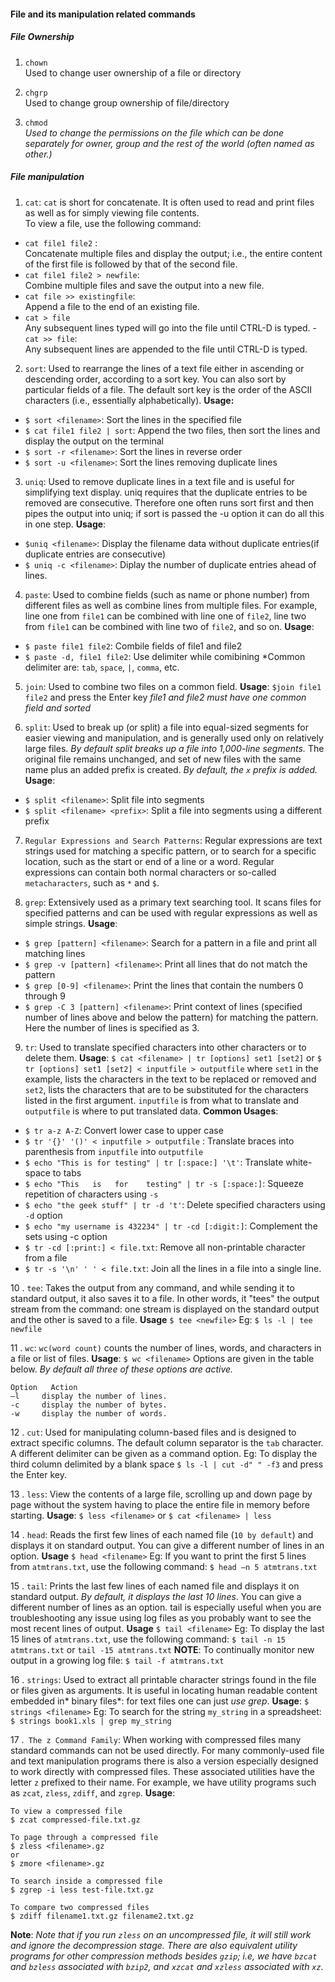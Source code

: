 #### File and its manipulation related commands
##### File Ownership
1. `chown`
<br>Used to change user ownership of a file or directory

2. `chgrp`
<br>Used to change group ownership of file/directory

3. `chmod`
<br>*Used to change the permissions on the file which can be done separately for owner, group and the rest of the world (often named as other.)*

##### File manipulation
1. `cat`: `cat` is short for concatenate. It is often used to read and print files as well as for simply viewing file contents.
<br>To view a file, use the following command:
  - `cat file1 file2` :
  <br>Concatenate multiple files and display the output; i.e., the entire content of the first file is followed by that of the second file.
  - `cat file1 file2 > newfile`:
  <br>Combine multiple files and save the output into a new file.
  - `cat file >> existingfile`:
  <br>Append a file to the end of an existing file.
  - `cat > file`
  <br>Any subsequent lines typed will go into the file until CTRL-D is typed.
  -`cat >> file`:
  <br>Any subsequent lines are appended to the file until CTRL-D is typed.

2. `sort`: Used to rearrange the lines of a text file either in ascending or descending order, according to a sort key. You can also sort by particular fields of a file. The default sort key is the order of the ASCII characters (i.e., essentially alphabetically).
**Usage:**
  - `$ sort <filename>`: Sort the lines in the specified file
  - `$ cat file1 file2 | sort`:  Append the two files, then sort the lines and display the output on the terminal
  - `$ sort -r <filename>`: Sort the lines in reverse order
  - `$ sort -u <filename>`: Sort the lines removing duplicate lines

3. `uniq`: Used to remove duplicate lines in a text file and is useful for simplifying text display. uniq requires that the duplicate entries to be removed are consecutive. Therefore one often runs sort first and then pipes the output into uniq; if sort is passed the -u option it can do all this in one step.
**Usage**:
 - `$uniq <filename>`: Display the filename data without duplicate entries(if duplicate entries are consecutive)
 - `$ uniq -c <filename>`: Diplay the number of duplicate entries ahead of lines.

4. `paste`: Used to combine fields (such as name or phone number) from different files as well as combine lines from multiple files. For example, line one from `file1` can be combined with line one of `file2`, line two from `file1` can be combined with line two of `file2`, and so on.
**Usage**:
 - `$ paste file1 file2`: Combile fields of file1 and file2
 - `$ paste -d, file1 file2`: Use delimiter while comibining
*Common delimiter are: `tab`, `space`, `|`, `comma`, etc.

5.  `join`: Used to combine two files on a common field.
**Usage**:
  `$join file1 file2` and press the Enter key
*file1 and file2 must have one common field and sorted*

6. `split`: Used to break up (or split) a file into equal-sized segments for easier viewing and manipulation, and is generally used only on relatively large files. *By default split breaks up a file into 1,000-line segments.* The original file remains unchanged, and set of new files with the same name plus an added prefix is created. *By default, the `x` prefix is added.*
**Usage**:
 - `$ split <filename>`: Split file into segments
 - `$ split <filename> <prefix>`: Split a file into segments using a different prefix

7. `Regular Expressions and Search Patterns`: Regular expressions are text strings used for matching a specific pattern, or to search for a specific location, such as the start or end of a line or a word. Regular expressions can contain both normal characters or so-called `metacharacters`, such as `*` and `$`.

8. `grep`: Extensively used as a primary text searching tool. It scans files for specified patterns and can be used with regular expressions as well as simple strings.
**Usage**:
 - `$ grep [pattern] <filename>`: Search for a pattern in a file and print all matching lines
 - `$ grep -v [pattern] <filename>`: Print all lines that do not match the pattern
 - `$ grep [0-9] <filename>`: Print the lines that contain the numbers 0 through 9
 - `$ grep -C 3 [pattern] <filename>`: Print context of lines (specified number of lines above and below the pattern) for matching the pattern. Here the number of lines is specified as 3.

9. `tr`: Used to translate specified characters into other characters or to delete them.
**Usage**:
`$ cat <filename> | tr [options] set1 [set2]`
or
`$ tr [options] set1 [set2] < inputfile > outputfile`
where
`set1` in the example, lists the characters in the text to be replaced or removed and `set2`, lists the characters that are to be substituted for the characters listed in the first argument. `inputfile` is from what to translate and `outputfile` is where to put translated data.
**Common Usages**:
 - `$ tr a-z A-Z`: Convert lower case to upper case
 - `$ tr '{}' '()' < inputfile > outputfile`  : Translate braces into parenthesis from `inputfile` into `outputfile`
 - `$ echo "This is for testing" | tr [:space:] '\t'`: Translate white-space to tabs
 - `$ echo "This   is   for    testing" | tr -s [:space:]`: Squeeze repetition of characters using `-s`
 - `$ echo "the geek stuff" | tr -d 't'`: Delete specified characters using `-d` option
 - `$ echo "my username is 432234" | tr -cd [:digit:]`: Complement the sets using -c option
 - `$ tr -cd [:print:] < file.txt`: Remove all non-printable character from a file
 - `$ tr -s '\n' ' ' < file.txt`: Join all the lines in a file into a single line.

10 . `tee`: Takes the output from any command, and while sending it to standard output, it also saves it to a file. In other words, it "tees" the output stream from the command: one stream is displayed on the standard output and the other is saved to a file.
**Usage**
`$ tee <newfile>`
Eg:  `$ ls -l | tee newfile`

11 . `wc`:  `wc(word count)` counts the number of lines, words, and characters in a file or list of files.
**Usage**:
`$ wc <filename>`
Options are given in the table below.
*By default all three of these options are active.*
```
Option   Action
–l     display the number of lines.
-c     display the number of bytes.
-w     display the number of words.
```

12 . `cut`: Used for manipulating column-based files and is designed to extract specific columns. The default column separator is the `tab` character. A different delimiter can be given as a command option.
Eg:  To display the third column delimited by a blank space
`$ ls -l | cut -d" " -f3` and press the Enter key.

13 . `less`: View the contents of a large file, scrolling up and down page by page without the system having to place the entire file in memory before starting.
**Usage**:
`$ less <filename>`
or
`$ cat <filename> | less`

14 . `head`: Reads the first few lines of each named file (`10 by default`) and displays it on standard output. You can give a different number of lines in an option.
**Usage**
`$ head <filename>`
Eg: If you want to print the first 5 lines from `atmtrans.txt`, use the following command:
`$ head –n 5 atmtrans.txt`

15 . `tail`: Prints the last few lines of each named file and displays it on standard output. *By default, it displays the last 10 lines*. You can give a different number of lines as an option. tail is especially useful when you are troubleshooting any issue using log files as you probably want to see the most recent lines of output.
**Usage**
`$ tail <filename>`
Eg: To display the last 15 lines of `atmtrans.txt`, use the following command:
`$ tail -n 15 atmtrans.txt` or `tail -15 atmtrans.txt`
**NOTE**:
To continually monitor new output in a growing log file:
`$ tail -f atmtrans.txt`

16 . `strings`: Used to extract all printable character strings found in the file or files given as arguments. It is useful in locating human readable content embedded in* binary files*: for text files one can just *use grep*.
**Usage**:
`$ strings <filename>`
Eg: To search for the string `my_string` in a spreadsheet:
`$ strings book1.xls | grep my_string`

17 .` The z Command Family`:
When working with compressed files many standard commands can not be used directly. For many commonly-used file and text manipulation programs there is also a version especially designed to work directly with compressed files. These associated utilities have the letter `z` prefixed to their name. For example, we have utility programs such as `zcat`, `zless`, `zdiff`, and `zgrep`.
**Usage**:
```
To view a compressed file
$ zcat compressed-file.txt.gz

To page through a compressed file
$ zless <filename>.gz
or
$ zmore <filename>.gz

To search inside a compressed file
$ zgrep -i less test-file.txt.gz

To compare two compressed files
$ zdiff filename1.txt.gz filename2.txt.gz
```
**Note**: *Note that if you run `zless` on an uncompressed file, it will still work and ignore the decompression stage. There are also equivalent utility programs for other compression methods besides `gzip`; i.e, we have `bzcat` and `bzless` associated with `bzip2`, and `xzcat` and `xzless` associated with `xz`.*
